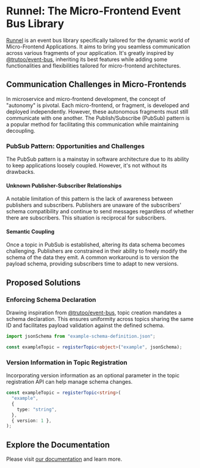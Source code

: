 # Runnel: The Micro-Frontend Event Bus Library

[Runnel](https://docs.runnel.run/) is an event bus library specifically tailored for the dynamic world of Micro-Frontend Applications. It aims to bring you seamless communication across various fragments of your application. It's greatly inspired by [@trutoo/event-bus](https://www.npmjs.com/package/@trutoo/event-bus), inheriting its best features while adding some functionalities and flexibilities tailored for micro-frontend architectures.

## Communication Challenges in Micro-Frontends

In microservice and micro-frontend development, the concept of "autonomy" is pivotal. Each micro-frontend, or fragment, is developed and deployed independently. However, these autonomous fragments must still communicate with one another. The Publish/Subscribe (PubSub) pattern is a popular method for facilitating this communication while maintaining decoupling.

### PubSub Pattern: Opportunities and Challenges

The PubSub pattern is a mainstay in software architecture due to its ability to keep applications loosely coupled. However, it's not without its drawbacks.

#### Unknown Publisher-Subscriber Relationships

A notable limitation of this pattern is the lack of awareness between publishers and subscribers. Publishers are unaware of the subscribers' schema compatibility and continue to send messages regardless of whether there are subscribers. This situation is reciprocal for subscribers.

#### Semantic Coupling

Once a topic in PubSub is established, altering its data schema becomes challenging. Publishers are constrained in their ability to freely modify the schema of the data they emit. A common workaround is to version the payload schema, providing subscribers time to adapt to new versions.

## Proposed Solutions

### Enforcing Schema Declaration

Drawing inspiration from [@trutoo/event-bus](https://www.npmjs.com/package/@trutoo/event-bus), topic creation mandates a schema declaration. This ensures uniformity across topics sharing the same ID and facilitates payload validation against the defined schema.

```ts
import jsonSchema from "example-schema-definition.json";

const exampleTopic = registerTopic<object>("example", jsonSchema);
```

### Version Information in Topic Registration

Incorporating version information as an optional parameter in the topic registration API can help manage schema changes.

```ts
const exampleTopic = registerTopic<string>(
  "example",
  {
    type: "string",
  },
  { version: 1 },
);
```

## Explore the Documentation

Please visit [our documentation](https://docs.runnel.run/) and learn more.

